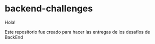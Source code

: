 # backend-challenges

Hola!

Este repositorio fue creado para hacer las entregas de los desafíos de BackEnd

